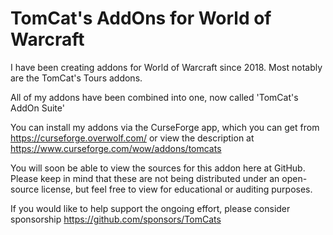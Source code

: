 # TomCat's AddOns for World of Warcraft

I have been creating addons for World of Warcraft since 2018.  Most notably are the TomCat's Tours addons.

All of my addons have been combined into one, now called 'TomCat's AddOn Suite'

You can install my addons via the CurseForge app, which you can get from https://curseforge.overwolf.com/ or view the description at https://www.curseforge.com/wow/addons/tomcats

You will soon be able to view the sources for this addon here at GitHub.  Please keep in mind that these are not being distributed under an open-source license, but feel free to view for educational or auditing purposes.

If you would like to help support the ongoing effort, please consider sponsorship https://github.com/sponsors/TomCats
